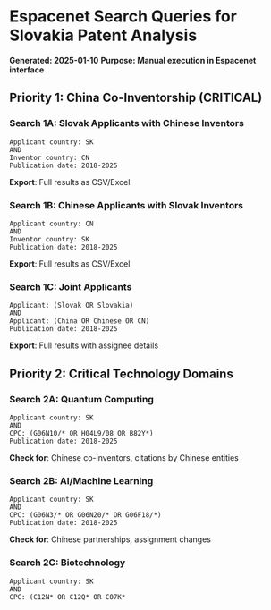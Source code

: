 # Espacenet Search Queries for Slovakia Patent Analysis
**Generated: 2025-01-10**
**Purpose: Manual execution in Espacenet interface**

## Priority 1: China Co-Inventorship (CRITICAL)

### Search 1A: Slovak Applicants with Chinese Inventors
```
Applicant country: SK
AND
Inventor country: CN
Publication date: 2018-2025
```
**Export**: Full results as CSV/Excel

### Search 1B: Chinese Applicants with Slovak Inventors
```
Applicant country: CN
AND
Inventor country: SK
Publication date: 2018-2025
```
**Export**: Full results as CSV/Excel

### Search 1C: Joint Applicants
```
Applicant: (Slovak OR Slovakia)
AND
Applicant: (China OR Chinese OR CN)
Publication date: 2018-2025
```
**Export**: Full results with assignee details

## Priority 2: Critical Technology Domains

### Search 2A: Quantum Computing
```
Applicant country: SK
AND
CPC: (G06N10/* OR H04L9/08 OR B82Y*)
Publication date: 2018-2025
```
**Check for**: Chinese co-inventors, citations by Chinese entities

### Search 2B: AI/Machine Learning
```
Applicant country: SK
AND
CPC: (G06N3/* OR G06N20/* OR G06F18/*)
Publication date: 2018-2025
```
**Check for**: Chinese partnerships, assignment changes

### Search 2C: Biotechnology
```
Applicant country: SK
AND
CPC: (C12N* OR C12Q* OR C07K*
